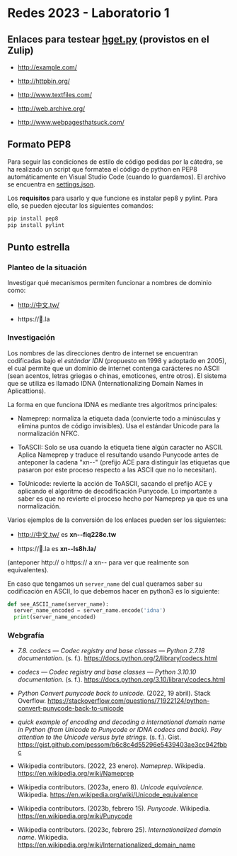 # Redes 2023 - Laboratorio 1

## Enlaces para testear [hget.py](hget.py) (provistos en el Zulip)

 - http://example.com/

 - http://httpbin.org/

 - http://www.textfiles.com/

 - http://web.archive.org/

 - http://www.webpagesthatsuck.com/

## Formato PEP8

Para seguir las condiciones de estilo de código pedidas por la cátedra, se ha realizado un script que formatea el código de python en PEP8 automáticamente en Visual Studio Code (cuando lo guardamos).
El archivo se encuentra en [settings.json](.vscode/settings.json).

Los **requisitos** para usarlo y que funcione es instalar pep8 y pylint. Para ello, se pueden ejecutar los siguientes comandos:
```sh
pip install pep8
pip install pylint
```

## Punto estrella

### Planteo de la situación

Investigar qué mecanismos permiten funcionar a nombres de dominio como:

 - http://中文.tw/

 - https://💩.la

### Investigación

Los nombres de las direcciones dentro de internet se encuentran codificadas bajo el _estándar IDN_ (propuesto en 1998 y adoptado en 2005), el cual permite que un dominio de internet contenga carácteres no ASCII (sean acentos, letras griegas o chinas, emoticones, entre otros). El sistema que se utiliza es llamado IDNA (Internationalizing Domain Names in Aplicattions).

La forma en que funciona IDNA es mediante tres algoritmos principales:

 - Nameprep: normaliza la etiqueta dada (convierte todo a minúsculas y elimina puntos de código invisibles). Usa el estándar Unicode para la normalización NFKC.

 - ToASCII: Solo se usa cuando la etiqueta tiene algún caracter no ASCII. Aplica Nameprep y traduce el resultando usando Punycode antes de anteponer la cadena "xn--" (prefijo ACE para distinguir las etiquetas que pasaron por este proceso respecto a las ASCII que no lo necesitan).

 - ToUnicode: revierte la acción de ToASCII, sacando el prefijo ACE y aplicando el algoritmo de decodificación Punycode. Lo importante a saber es que no revierte el proceso hecho por Nameprep ya que es una normalización.

Varios ejemplos de la conversión de los enlaces pueden ser los siguientes:

 - http://中文.tw/ es **xn--fiq228c.tw**

 - https://💩.la es **xn--ls8h.la/**

(anteponer http:// o https:// a xn-- para ver que realmente son equivalentes).

En caso que tengamos un `server_name` del cual queramos saber su codificación en ASCII, lo que debemos hacer en python3 es lo siguiente:

```py
def see_ASCII_name(server_name):
  server_name_encoded = server_name.encode('idna')
  print(server_name_encoded)
```

### Webgrafía

 - _7.8. codecs — Codec registry and base classes — Python 2.7.18 documentation_. (s. f.). https://docs.python.org/2/library/codecs.html

 - _codecs — Codec registry and base classes — Python 3.10.10 documentation._ (s. f.). https://docs.python.org/3.10/library/codecs.html

 - _Python Convert punycode back to unicode._ (2022, 19 abril). Stack Overflow. https://stackoverflow.com/questions/71922124/python-convert-punycode-back-to-unicode

 - _quick example of encoding and decoding a international domain name in Python (from Unicode to Punycode or IDNA codecs and back). Pay attention to the Unicode versus byte strings._ (s. f.). Gist. https://gist.github.com/pessom/b6c8c4d55296e5439403ae3cc942fbbc

 - Wikipedia contributors. (2022, 23 enero). _Nameprep_. Wikipedia. https://en.wikipedia.org/wiki/Nameprep

 - Wikipedia contributors. (2023a, enero 8). _Unicode equivalence._ Wikipedia. https://en.wikipedia.org/wiki/Unicode_equivalence

 - Wikipedia contributors. (2023b, febrero 15). _Punycode_. Wikipedia. https://en.wikipedia.org/wiki/Punycode
 
 - Wikipedia contributors. (2023c, febrero 25). _Internationalized domain name_. Wikipedia. https://en.wikipedia.org/wiki/Internationalized_domain_name